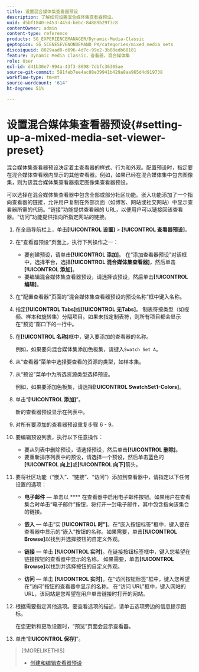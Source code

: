```yaml
---
title: 设置混合媒体集查看器预设
description: 了解如何设置混合媒体集查看器预设。
uuid: d5bf1840-e453-445d-bebc-84889b29f3c8
contentOwner: admin
content-type: reference
products: SG_EXPERIENCEMANAGER/Dynamic-Media-Classic
geptopics: SG_SCENESEVENONDEMAND_PK/categories/mixed_media_sets
discoiquuid: 8029aad8-d696-4d7c-99e2-3b08edb68181
feature: Dynamic Media Classic，查看器，混合媒体集
role: User
exl-id: d41b30e7-994a-43f3-8698-7dbfc36305ae
source-git-commit: 591feb7ee4ac88e39941b429a8aa965d4d919738
workflow-type: tm+mt
source-wordcount: '614'
ht-degree: 51%

---
```


# 设置混合媒体集查看器预设{#setting-up-a-mixed-media-set-viewer-preset}

混合媒体集查看器预设决定着主查看器的样式、行为和外观。配置预设时，指定要在混合媒体查看器内显示的其他查看器。例如，如果已经在混合媒体集中包含图像集，则为该混合媒体集查看器指定图像集查看器预设。

可以选择在混合媒体集查看器中包含全部或部分社区功能。嵌入功能添加了一个指向查看器的链接，允许用户复制在外部页面（如博客、网站或社交网站）中显示查看器所需的代码。“链接”功能提供查看器的 URL，以便用户可以链接回该查看器。“访问”功能提供指向所指定网站的链接。

1. 在全局导航栏上，单击&#x200B;**[!UICONTROL 设置]** > **[!UICONTROL 查看器预设]**。
1. 在“查看器预设”页面上，执行下列操作之一：

   * 要创建预设，请单击&#x200B;**[!UICONTROL 添加]**。 在“添加查看器预设”对话框中，选择平台，选择&#x200B;**[!UICONTROL 混合媒体集查看器]**，然后单击&#x200B;**[!UICONTROL 添加]**。
   * 要编辑混合媒体集查看器预设，请选择该预设，然后单击&#x200B;**[!UICONTROL 编辑]**。

1. 在“配置查看器”页面的“混合媒体集查看器预设的预设名称”框中键入名称。
1. 指定&#x200B;**[!UICONTROL Tabs]**&#x200B;或&#x200B;**[!UICONTROL 无Tabs]**。 制表符按类型（如视频、样本和旋转集）分隔项目。如果未指定制表符，则所有项目都会显示在“预览”窗口下的一行中。
1. 在&#x200B;**[!UICONTROL 名称]**&#x200B;框中，键入要添加的查看器的名称。

   例如，如果要向混合媒体集添加色板集，请键入`Swatch Set A`。

1. 从“查看器”菜单中选择要查看的资源的类型，如样本集。
1. 从“预设”菜单中为所选资源类型选择预设。

   例如，如果要添加色板集，请选择&#x200B;**[!UICONTROL SwatchSet1-Colors]**。

1. 单击“**[!UICONTROL 添加]**”。

   新的查看器预设显示在列表中。

1. 对所有要添加的查看器预设重复步骤 6 - 9。
1. 要编辑预设列表，执行以下任意操作：

   * 要从列表中删除预设，请选择预设，然后单击&#x200B;**[!UICONTROL 删除]**。
   * 要重新排序列表中的预设，请选择一个预设，然后单击蓝色的&#x200B;**[!UICONTROL 向上]**&#x200B;或&#x200B;**[!UICONTROL 向下]**&#x200B;箭头。

1. 要将社区功能（“嵌入”、“链接”、“访问”）添加到查看器中，请指定以下任何设置的选项：

   * **电子邮件**  — 单击以 **** 在查看器中启用电子邮件按钮。如果用户在查看集合时单击“电子邮件”按钮，将打开一封电子邮件，其中包含指向该集合的链接。

   * **嵌入**  — 单击“实 **[!UICONTROL 时”]**。在“嵌入按钮标签”框中，键入要在查看器中显示的“嵌入”按钮的名称。如果需要，单击&#x200B;**[!UICONTROL Browse]**&#x200B;以找到并选择按钮的自定义外观。

   * **链接**  — 单击 **[!UICONTROL 实时]**。在链接按钮标签框中，键入您希望在链接按钮的查看器中显示的名称。 如果需要，单击&#x200B;**[!UICONTROL Browse]**&#x200B;以找到并选择按钮的自定义外观。

   * **访问**  — 单击 **[!UICONTROL 实时]**。在“访问按钮标签”框中，键入您希望在“访问”按钮的查看器中显示的名称。 在“访问 URL”框中，键入网站的 URL，该网站是您希望在用户单击链接时打开的网站。

1. 根据需要指定其他选项。要查看选项的描述，请单击选项旁边的信息提示图标。

   在您更新和更改设置时，“预览”页面会显示查看器。

1. 单击“**[!UICONTROL 保存]**”。

>[!MORELIKETHIS]
>
>* [创建和编辑查看器预设](application-setup.md#adding_and_editing_viewer_presets)

